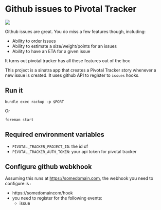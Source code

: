 # Github issues to Pivotal Tracker

![](https://circleci.com/gh/applidget/gh-to-pivotal-tracker.png?style=shield&circle-token=378b721a0ca22774a664fe70e4b1a85228fad86a)

Github issues are great. You do miss a few features though, including:
- Ability to order issues 
- Ability to estimate a size/weight/points for an issues
- Ability to have an ETA for a given issue

It turns out pivotal tracker has all these features out of the box

This project is a sinatra app that creates a Pivotal Tracker story whenever a new issue is created. It uses github API to register to `issues` hooks. 

## Run it 

    bundle exec rackup -p $PORT

Or

    foreman start
    
## Required environment variables 
- `PIVOTAL_TRACKER_PROJECT_ID`: the id of
- `PIVOTAL_TRACKER_AUTH_TOKEN`: your api token for pivotal tracker

## Configure github webkhook

Assuming this runs at https://somedomain.com, the webhook you need to configure is : 

- https://somedomaincom/hook
- you need to register for the following events:
  - issue
